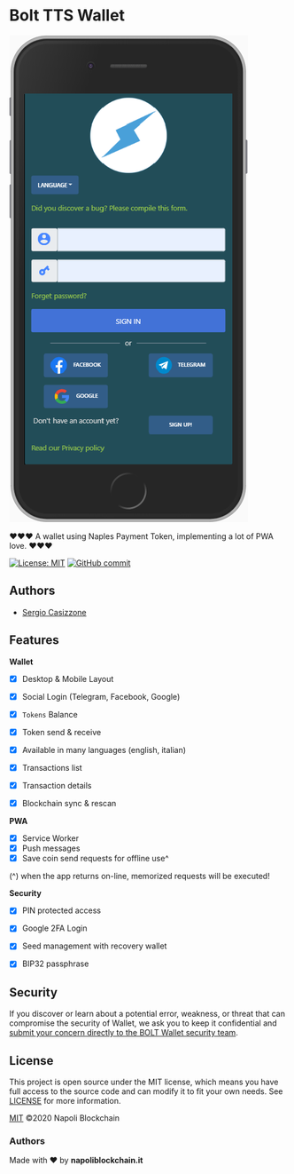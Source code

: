 # Bolt TTS Wallet

[![Screenshot of Bolt TTS PWA app](css/images/screenshot.png)](https://bolt-tts.tk)

❤️❤️❤️ A wallet using Naples Payment Token, implementing a lot of PWA love. ❤️❤️❤️

[![License: MIT](https://img.shields.io/badge/License-MIT-yellow.svg)](https://github.com/jambtc/blob/master/LICENSE)
[![GitHub commit](https://img.shields.io/github/last-commit/jambtc/fidelize-bolt)](https://github.com/jambtc/fidelize-bolt)


## Authors

- [Sergio Casizzone](https://altervista.sergiocasizzone.it)


## Features

**Wallet**

  - [x] Desktop & Mobile Layout
  - [x] Social Login (Telegram, Facebook, Google)
  - [x] `Tokens` Balance
  - [x] Token send & receive
  - [x] Available in many languages (english, italian)
  - [x] Transactions list
  - [x] Transaction details
  - [x] Blockchain sync & rescan


**PWA**

  - [x] Service Worker
  - [x] Push messages
  - [x] Save coin send requests for offline use^

  (^) when the app returns on-line, memorized requests will be executed!   

**Security**

  - [x] PIN protected access
  - [x] Google 2FA Login
  - [x] Seed management with recovery wallet
  - [x] BIP32 passphrase


## Security

If you discover or learn about a potential error, weakness, or threat that can compromise the security of Wallet, we ask you to keep it confidential and [submit your concern directly to the BOLT Wallet security team](mailto:jambtc@gmail.com?subject=[GitHub]%20Bolt%20Security).


## License

This project is open source under the MIT license, which means you have full access to the source code and can modify it to fit your own needs. See [LICENSE](LICENSE) for more information.

[MIT](LICENSE) ©2020 Napoli Blockchain

[issues]: https://github.org/napoliblockchain/bolt/issues























### Authors                       
Made with ❤️ by **napoliblockchain.it**
